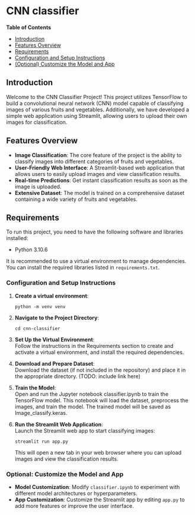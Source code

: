 # CNN classifier

**Table of Contents**

- [Introduction](#introduction)
- [Features Overview](#features-overview)
- [Requirements](#requirements)
- [Configuration and Setup Instructions](#configuration-and-setup-instructions)
- [(Optional) Customize the Model and App](#optional-customize-the-model-and-app)

## Introduction
Welcome to the CNN Classifier Project! This project utilizes TensorFlow to build a convolutional neural network (CNN) model capable of classifying images of various fruits and vegetables. Additionally, we have developed a simple web application using Streamlit, allowing users to upload their own images for classification.


## Features Overview
- **Image Classification**: The core feature of the project is the ability to classify images into different categories of fruits and vegetables.
- **User-Friendly Web Interface**: A Streamlit-based web application that allows users to easily upload images and view classification results.
- **Real-time Predictions**: Get instant classification results as soon as the image is uploaded.
- **Extensive Dataset**: The model is trained on a comprehensive dataset containing a wide variety of fruits and vegetables.


## Requirements
To run this project, you need to have the following software and libraries installed:

- Python 3.10.6

It is recommended to use a virtual environment to manage dependencies. You can install the required libraries listed in `requirements.txt`.

### Configuration and Setup Instructions  
1. **Create a virtual environment**:  
    ```
    python -m venv venv
    ```

2. **Navigate to the Project Directory**:  
    ```
    cd cnn-classifier
    ```

3. **Set Up the Virtual Environment**:  
Follow the instructions in the Requirements section to create and activate a virtual environment, and install the required dependencies.

4. **Download and Prepare Dataset**:  
Download the dataset (if not included in the repository) and place it in the appropriate directory. (TODO: include link here)

5. **Train the Model**:  
Open and run the Jupyter notebook classifier.ipynb to train the TensorFlow model. This notebook will load the dataset, preprocess the images, and train the model. The trained model will be saved as Image_classify.keras.

6. **Run the Streamlit Web Application**:  
Launch the Streamlit web app to start classifying images:  
    ```
    streamlit run app.py
    ```
    This will open a new tab in your web browser where you can upload images and view the classification results.

### Optional: Customize the Model and App

- **Model Customization**: Modify `classifier.ipynb` to experiment with different model architectures or hyperparameters.
- **App Customization**: Customize the Streamlit app by editing `app.py` to add more features or improve the user interface.
